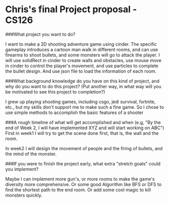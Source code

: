 # Chris's final Project proposal - CS126

###What project you want to do?

I want to make a 2D shooting adventure game using cinder. The specific gameplay introduces a cartoon man walk in different rooms, and can use firearms to shoot bullets, and some monsters will go to attack the player.
I will use solidRect in cinder to create walls and obstacles, use mouse move in cinder to control the player's movement, and use particles to complete the bullet design. And use json file to load the information of each room.


###What background knowledge do you have on this kind of project, and why do you want to do this project? (Put another way, in what way will you be motivated to see this project to completion?)

I grew up playing shooting games, including csgo, jedi survival, fortnite, etc., but my skills don't support me to make such a fine game. So I chose to use simple methods to accomplish the basic features of a shooter

###A rough timeline of what will get accomplished and when (e.g, "By the end of Week 2, I will have implemented XYZ and will start working on ABC")
First in week1 I will try to get the scene done first, that is, the wall and the room.

In week2 I will design the movement of people and the firing of bullets, and the mind of the monster.


###If you were to finish the project early, what extra "stretch goals" could you implement?

Maybe I can implement more gun's, or more rooms to make the game's diversity more comprehensive.
Or some good Algorithm like BFS or DFS to find the shortest path to the end room.
Or add some cool magic to kill monsters quickly.

